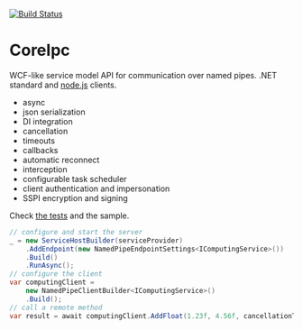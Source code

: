 [![Build Status](https://dev.azure.com/uipath/CoreIpc/_apis/build/status/CI?branchName=master)](https://dev.azure.com/uipath/CoreIpc/_build/latest?definitionId=630&branchName=master)
# CoreIpc
WCF-like service model API for communication over named pipes. .NET standard and [node.js](src/Clients/nodejs) clients.
- async
- json serialization
- DI integration
- cancellation
- timeouts
- callbacks
- automatic reconnect
- interception
- configurable task scheduler
- client authentication and impersonation
- SSPI encryption and signing

Check [the tests](https://github.com/UiPath/CoreIpc/blob/master/src/UiPath.CoreIpc.Tests/IpcTests.cs) and the sample.
```C#
// configure and start the server
_ = new ServiceHostBuilder(serviceProvider)
    .AddEndpoint(new NamedPipeEndpointSettings<IComputingService>())
    .Build()
    .RunAsync();
// configure the client
var computingClient = 
    new NamedPipeClientBuilder<IComputingService>()
    .Build();
// call a remote method
var result = await computingClient.AddFloat(1.23f, 4.56f, cancellationToken);
```

